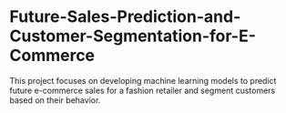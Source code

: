 # Future-Sales-Prediction-and-Customer-Segmentation-for-E-Commerce
This project focuses on developing machine learning models to predict future e-commerce sales for a fashion retailer and segment customers based on their behavior.
